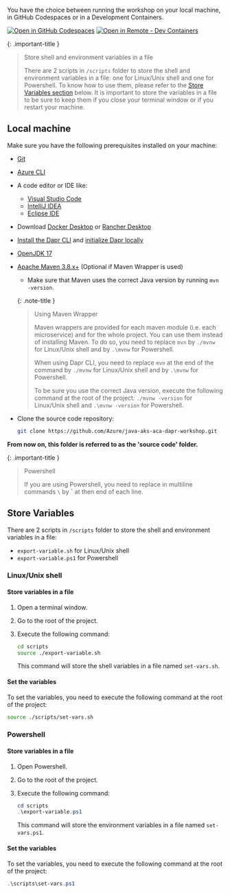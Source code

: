 You have the choice between running the workshop on your local machine, in GitHub Codespaces or in a Development Containers.

[![Open in GitHub Codespaces](https://img.shields.io/badge/Github_Codespaces-Open-black?style=for-the-badge&logo=github
)](https://codespaces.new/Azure/java-aks-aca-dapr-workshop)
[![Open in Remote - Dev Containers](https://img.shields.io/badge/Dev_Containers-Open-blue?style=for-the-badge&logo=visualstudiocode
)](https://vscode.dev/redirect?url=vscode://ms-vscode-remote.remote-containers/cloneInVolume?url=https://github.com/Azure/java-aks-aca-dapr-workshop)

{: .important-title }
> Store shell and environment variables in a file
>
> There are 2 scripts in `/scripts` folder to store the shell and environment variables in a file: one for Linux/Unix shell and one for Powershell. To know how to use them, please refer to the [Store Variables section](#store-variables) below. It is important to store the variables in a file to be sure to keep them if you close your terminal window or if you restart your machine.
> 

## Local machine

Make sure you have the following prerequisites installed on your machine:

- [Git](https://git-scm.com/)
- [Azure CLI](https://learn.microsoft.com/en-us/cli/azure/install-azure-cli)
- A code editor or IDE like:
  - [Visual Studio Code](https://code.visualstudio.com/)
  - [IntelliJ IDEA](https://www.jetbrains.com/idea/download/)
  - [Eclipse IDE](https://www.eclipse.org/downloads/)
- Download [Docker Desktop](https://www.docker.com/products/docker-desktop) or [Rancher Desktop](https://rancherdesktop.io/)
- [Install the Dapr CLI](https://docs.dapr.io/getting-started/install-dapr-cli/) and [initialize Dapr locally](https://docs.dapr.io/getting-started/install-dapr-selfhost/)
- [OpenJDK 17](https://learn.microsoft.com/en-us/java/openjdk/download#openjdk-17)
- [Apache Maven 3.8.x+](http://maven.apache.org/download.cgi) (Optional if Maven Wrapper is used)
  - Make sure that Maven uses the correct Java version by running `mvn -version`.
  
  {: .note-title }
  > Using Maven Wrapper
  >
  > Maven wrappers are provided for each maven module (i.e. each microservice) and for the whole project. You can use them instead of installing Maven.
  > To do so, you need to replace `mvn` by `./mvnw` for Linux/Unix shell and by `.\mvnw` for Powershell.
  >
  > When using Dapr CLI, you need to replace `mvn` at the end of the command by `./mvnw` for Linux/Unix shell and by `.\mvnw` for Powershell.
  >
  > To be sure you use the correct Java version, execute the following command at the root of the project: `./mvnw -version` for Linux/Unix shell and `.\mvnw -version` for Powershell.

  
- Clone the source code repository:

    ```bash
    git clone https://github.com/Azure/java-aks-aca-dapr-workshop.git
    ```

**From now on, this folder is referred to as the 'source code' folder.**

{: .important-title }
> Powershell
>
> If you are using Powershell, you need to replace in multiline commands `\` by **`** at then end of each line.
>

## Store Variables

There are 2 scripts in `/scripts` folder to store the shell and environment variables in a file:

- `export-variable.sh` for Linux/Unix shell
- `export-variable.ps1` for Powershell

### Linux/Unix shell

#### Store variables in a file

1. Open a terminal window.

1. Go to the root of the project.

1. Execute the following command:

    ```bash
    cd scripts
    source ./export-variable.sh
    ```

    This command will store the shell variables in a file named `set-vars.sh`.

#### Set the variables

To set the variables, you need to execute the following command at the root of the project:

```bash
source ./scripts/set-vars.sh
```

### Powershell

#### Store variables in a file

1. Open Powershell.

1. Go to the root of the project.

1. Execute the following command:

    ```powershell
    cd scripts
    .\export-variable.ps1
    ```

    This command will store the environment variables in a file named `set-vars.ps1`.

#### Set the variables

To set the variables, you need to execute the following command at the root of the project:

```powershell
.\scripts\set-vars.ps1
```
